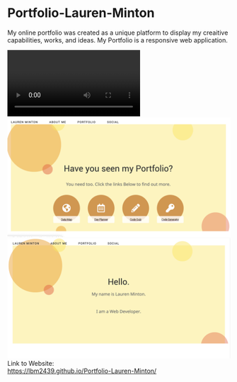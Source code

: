 # Portfolio-Lauren-Minton

My online portfolio was created as a unique platform
to display my creaitive capabilities, works, and ideas.
My Portfolio is a responsive web application.  

![Video Of Application](/assets/LMPortfolio.webm)<br>
![Video Of Application](/assets/portfolio-1.png)<br>
![Video Of Application](/assets/portfolio-2.png)<br>
Link to Website:<br>
https://lbm2439.github.io/Portfolio-Lauren-Minton/
